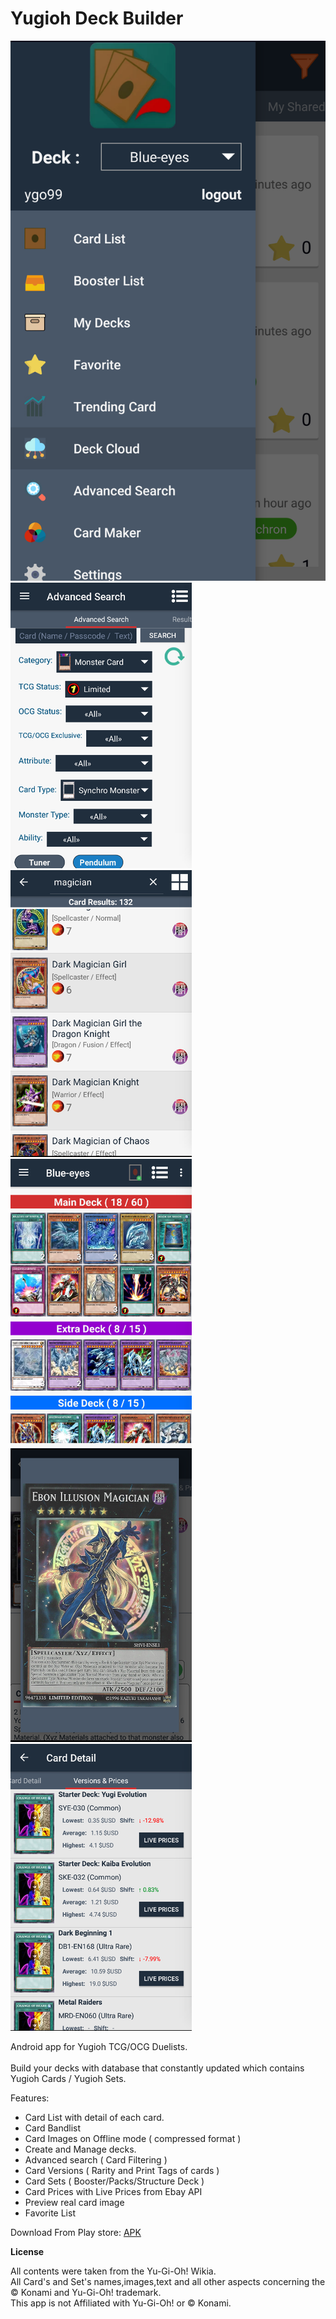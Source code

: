 # Yugioh Deck Builder
![Screenshot](screenshots/shn1.png)
![Screenshot](screenshots/sh2.png)
![Screenshot](screenshots/sh3.png)
![Screenshot](screenshots/sh4.png)
![Screenshot](screenshots/sh6.png)
![Screenshot](screenshots/sh8.png)


Android app for Yugioh TCG/OCG Duelists. <br> <br>
Build your decks with database that constantly updated which contains Yugioh Cards / Yugioh Sets.

Features:
 - Card List with detail of each card.
 - Card Bandlist
 - Card Images on Offline mode ( compressed format )
 - Create and Manage decks.
 - Advanced search ( Card Filtering )
 - Card Versions ( Rarity and Print Tags of cards )
 - Card Sets ( Booster/Packs/Structure Deck )
 - Card Prices with Live Prices from Ebay API
 - Preview real card image
 - Favorite List
 
Download From Play store: [APK](https://play.google.com/store/apps/details?id=com.ygoproject.nawaf.yugiohdeckbuilder)<br>

<b>License</b> <br>

All contents were taken from the Yu-Gi-Oh! Wikia.<br>
All Card's and Set's names,images,text and all other aspects concerning the © Konami and Yu-Gi-Oh! trademark.<br>
This app is not Affiliated with Yu-Gi-Oh! or © Konami.
